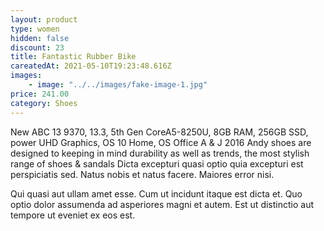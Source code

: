 ```yaml
---
layout: product
type: women
hidden: false
discount: 23
title: Fantastic Rubber Bike
careatedAt: 2021-05-10T19:23:48.616Z
images:
    - image: "../../images/fake-image-1.jpg"
price: 241.00
category: Shoes
---
```

New ABC 13 9370, 13.3, 5th Gen CoreA5-8250U, 8GB RAM, 256GB SSD, power UHD Graphics, OS 10 Home, OS Office A & J 2016
Andy shoes are designed to keeping in mind durability as well as trends, the most stylish range of shoes & sandals
Dicta excepturi quasi optio quia excepturi est perspiciatis sed. Natus nobis et natus facere. Maiores error nisi.
 Qui quasi aut ullam amet esse. Cum ut incidunt itaque est dicta et. Quo optio dolor assumenda ad asperiores magni et autem. Est ut distinctio aut tempore ut eveniet ex eos est.
